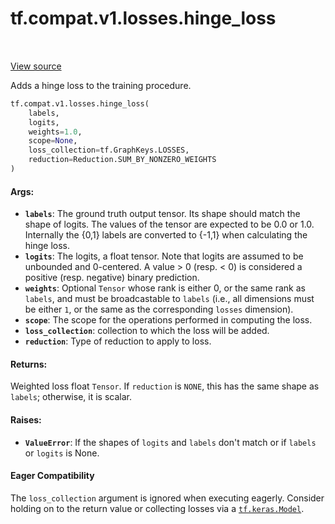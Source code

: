 <div itemscope itemtype="http://developers.google.com/ReferenceObject">
<meta itemprop="name" content="tf.compat.v1.losses.hinge_loss" />
<meta itemprop="path" content="Stable" />
</div>

# tf.compat.v1.losses.hinge_loss

<!-- Insert buttons and diff -->

<table class="tfo-notebook-buttons tfo-api" align="left">
</table>

<a target="_blank" href="/code/stable/tensorflow/python/ops/losses/losses_impl.py">View source</a>



Adds a hinge loss to the training procedure.

``` python
tf.compat.v1.losses.hinge_loss(
    labels,
    logits,
    weights=1.0,
    scope=None,
    loss_collection=tf.GraphKeys.LOSSES,
    reduction=Reduction.SUM_BY_NONZERO_WEIGHTS
)
```



<!-- Placeholder for "Used in" -->


#### Args:


* <b>`labels`</b>: The ground truth output tensor. Its shape should match the shape of
  logits. The values of the tensor are expected to be 0.0 or 1.0. Internally
  the {0,1} labels are converted to {-1,1} when calculating the hinge loss.
* <b>`logits`</b>: The logits, a float tensor. Note that logits are assumed to be
  unbounded and 0-centered. A value > 0 (resp. < 0) is considered a positive
  (resp. negative) binary prediction.
* <b>`weights`</b>: Optional `Tensor` whose rank is either 0, or the same rank as
  `labels`, and must be broadcastable to `labels` (i.e., all dimensions must
  be either `1`, or the same as the corresponding `losses` dimension).
* <b>`scope`</b>: The scope for the operations performed in computing the loss.
* <b>`loss_collection`</b>: collection to which the loss will be added.
* <b>`reduction`</b>: Type of reduction to apply to loss.


#### Returns:

Weighted loss float `Tensor`. If `reduction` is `NONE`, this has the same
shape as `labels`; otherwise, it is scalar.



#### Raises:


* <b>`ValueError`</b>: If the shapes of `logits` and `labels` don't match or
  if `labels` or `logits` is None.



#### Eager Compatibility
The `loss_collection` argument is ignored when executing eagerly. Consider
holding on to the return value or collecting losses via a <a href="../../../../tf/keras/Model.md"><code>tf.keras.Model</code></a>.



